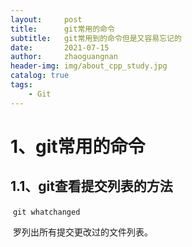 ```yaml
---
layout:     post
title:      git常用的命令
subtitle:   git常用到的命令但是又容易忘记的
date:       2021-07-15
author:     zhaoguangnan
header-img: img/about_cpp_study.jpg
catalog: true
tags:
    - Git
---
```


# 1、git常用的命令

## 1.1、git查看提交列表的方法

​		`git whatchanged`

​		罗列出所有提交更改过的文件列表。

